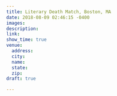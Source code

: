 ```yaml
---
title: Literary Death Match, Boston, MA
date: 2018-08-09 02:46:15 -0400
images: 
description: 
link: 
show_time: true
venue:
  address: 
  city: 
  name: 
  state: 
  zip: 
draft: true

---
```

